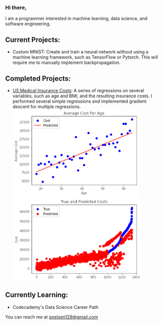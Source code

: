 ### Hi there,

I am a programmer interested in machine learning, data science, and software engineering.

## Current Projects:
- Custom MNIST: Create and train a neural network without using a machine learning framework, such as TensorFlow or Pytorch. This will require me to manually implement backpropagation.

## Completed Projects:
- [US Medical Insurance Costs](https://github.com/nelsen129/us-medical-insurance-costs): A series of regressions on several variables, such as age and BMI, and the resulting insurance costs. I performed several simple regressions and implemented gradient descent for multiple regressions.  
![jpg](images/insurance_age_cost.png)
![jpg](images/insurance_multiple_cost.png)

## Currently Learning:
- Codecademy's Data Science Career Path


You can reach me at pnelsen129@gmail.com


<!--
**nelsen129/nelsen129** is a ✨ _special_ ✨ repository because its `README.md` (this file) appears on your GitHub profile.

Here are some ideas to get you started:

- 🔭 I’m currently working on ...
- 🌱 I’m currently learning ...
- 👯 I’m looking to collaborate on ...
- 🤔 I’m looking for help with ...
- 💬 Ask me about ...
- 📫 How to reach me: ...
- 😄 Pronouns: ...
- ⚡ Fun fact: ...
-->
